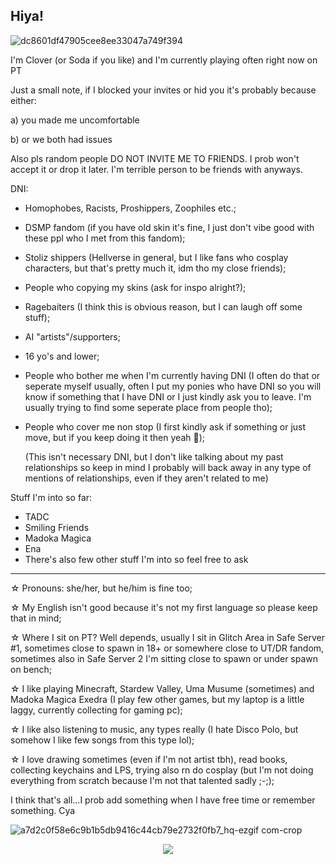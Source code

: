 ## Hiya!


![dc8601df47905cee8ee33047a749f394](https://github.com/user-attachments/assets/441a18b0-1106-4c23-b652-55948106796b)



I'm Clover (or Soda if you like) and I'm currently playing often right now on PT


Just a  small note, if I blocked your invites or hid you it's probably because either:

a) you made me uncomfortable

b) or we both had issues



Also pls random people DO NOT INVITE ME TO FRIENDS. I prob won't accept it or drop it later. I'm terrible person to be friends with anyways.

DNI:

- Homophobes, Racists, Proshippers, Zoophiles etc.;
- DSMP fandom (if you have old skin it's fine, I just don't vibe good with these ppl who I met from this fandom);
- Stoliz shippers (Hellverse in general, but I like fans who cosplay characters, but that's pretty much it, idm tho my close friends);
- People who copying my skins (ask for inspo alright?);
- Ragebaiters (I think this is obvious reason, but I can laugh off some stuff);
- AI "artists"/supporters;
- 16 yo's and lower;
- People who bother me when I'm currently having DNI (I often do that or seperate myself usually, often I put my ponies who have DNI so you will know if something that I have DNI or I just kindly ask you to leave. I'm usually trying to find some seperate place from people tho);
- People who cover me non stop (I first kindly ask if something or just move, but if you keep doing it then yeah 🤷);
  

  (This isn't necessary DNI, but I don't like talking about my past relationships so keep in mind I probably will back away in any type of mentions of relationships, even if they aren't related to me)



Stuff I'm into so far:

- TADC
- Smiling Friends
- Madoka Magica
- Ena
- There's also few other stuff I'm into so feel free to ask
 --------------------------------------------------------------------------------------------------------------------------------------------------------------------------

☆ Pronouns: she/her, but he/him is fine too;

☆ My English isn't good because it's not my first language so please keep that in mind;

☆ Where I sit on PT? Well depends, usually I sit in Glitch Area in Safe Server #1, sometimes close to spawn in 18+ or somewhere close to UT/DR fandom, sometimes also in Safe Server 2 I'm sitting close to spawn or under spawn on bench;
 
☆ I like playing Minecraft, Stardew Valley, Uma Musume (sometimes) and Madoka Magica Exedra (I play few other games, but my laptop is a little laggy, currently collecting for gaming pc);
 
☆ I like also listening to music, any types really (I hate Disco Polo, but somehow I like few songs from this type lol);

☆ I love drawing sometimes (even if I'm not artist tbh), read books, collecting keychains and LPS, trying also rn do cosplay (but I'm not doing everything from scratch because I'm not that talented sadly ;-;);


I think that's all...I prob add something when I have free time or remember something. Cya

![a7d2c0f58e6c9b1b5db9416c44cb79e2732f0fb7_hq-ezgif com-crop](https://github.com/user-attachments/assets/a15e8752-bd8d-4ca9-83b1-f3d4e1407f54)



<p align="center">
  <a href="https://github.com/kittinan/spotify-github-profile">
    <img src="https://spotify-github-profile.kittinanx.com/api/view?uid=31jqlz5qvba6u3jw25hxdp2afasq&cover_image=true&theme=default&show_offline=false&background_color=121212&interchange=false&profanity=false&bar_color=e12323">
  </a>
</p>

